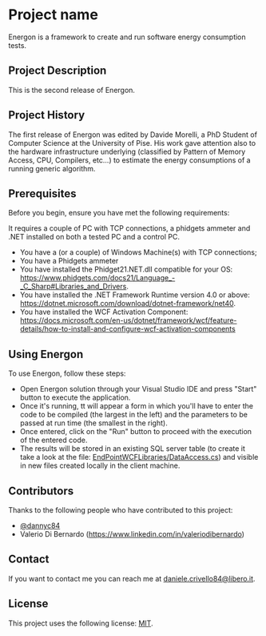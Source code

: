 # Project name

Energon is a framework to create and run software energy consumption tests. 

## Project Description

This is the second release of Energon.

## Project History

The first release of Energon was edited by Davide Morelli, a PhD Student of Computer Science at the University of Pise.                                                                                                                                                           His work gave attention also to the hardware infrastructure underlying (classified by Pattern of Memory Access, CPU, Compilers, etc...) to estimate the energy consumptions of a running generic algorithm.

## Prerequisites

Before you begin, ensure you have met the following requirements:

It requires a couple of PC with TCP connections, a phidgets ammeter and .NET installed on both a tested PC and a control PC.
* You have a (or a couple) of Windows Machine(s) with TCP connections;
* You have a Phidgets ammeter
* You have installed the Phidget21.NET.dll compatible for your OS: https://www.phidgets.com/docs21/Language_-_C_Sharp#Libraries_and_Drivers.
* You have installed the .NET Framework Runtime version 4.0 or above: https://dotnet.microsoft.com/download/dotnet-framework/net40.
* You have installed the WCF Activation Component: https://docs.microsoft.com/en-us/dotnet/framework/wcf/feature-details/how-to-install-and-configure-wcf-activation-components

## Using Energon

To use Energon, follow these steps:

* Open Energon solution through your Visual Studio IDE and press "Start" button to execute the application.
* Once it's running, tt will appear a form in which you'll have to enter the code to be compiled (the largest in the left) and the parameters to be passed at run time (the smallest in the right). 
* Once entered, click on the "Run" button to proceed with the execution of the entered code.
* The results will be stored in an existing SQL server table (to create it take a look at the file: [EndPointWCFLibraries/DataAccess.cs](EndPointWCFLibraries/DataAccess.cs)) and visible in new files created locally in the client machine.

## Contributors

Thanks to the following people who have contributed to this project:

* [@dannyc84](https://github.com/dannyc84)
* Valerio Di Bernardo (https://www.linkedin.com/in/valeriodibernardo)

## Contact

If you want to contact me you can reach me at daniele.crivello84@libero.it.

## License

This project uses the following license: [MIT](LICENSE.md).
